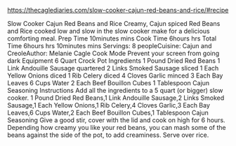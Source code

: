 https://thecaglediaries.com/slow-cooker-cajun-red-beans-and-rice/#recipe

Slow Cooker Cajun Red Beans and Rice
Creamy, Cajun spiced Red Beans and Rice cooked low and slow in the slow cooker make for a delicious comforting meal.
Prep Time
10minutes mins
Cook Time
6hours hrs
Total Time
6hours hrs 10minutes mins
Servings: 8 peopleCuisine: Cajun and CreoleAuthor: Melanie Cagle
Cook Mode
Prevent your screen from going dark
Equipment
6 Quart Crock Pot
Ingredients
1 Pound Dried Red Beans
1 Link Andouille Sausage quartered
2 Links Smoked Sausage sliced
1 Each Yellow Onions diced
1 Rib Celery diced
4 Cloves Garlic minced
3 Each Bay Leaves
6 Cups Water
2 Each Beef Bouillon Cubes
1 Tablespoon Cajun Seasoning
Instructions
Add all the ingredients to a 5 quart (or bigger) slow cooker.
1 Pound Dried Red Beans,1 Link Andouille Sausage,2 Links Smoked Sausage,1 Each Yellow Onions,1 Rib Celery,4 Cloves Garlic,3 Each Bay Leaves,6 Cups Water,2 Each Beef Bouillon Cubes,1 Tablespoon Cajun Seasoning
Give a good stir, cover with the lid and cook on high for 6 hours.
Depending how creamy you like your red beans, you can mash some of the beans against the side of the pot, to add creaminess.
Serve over rice.